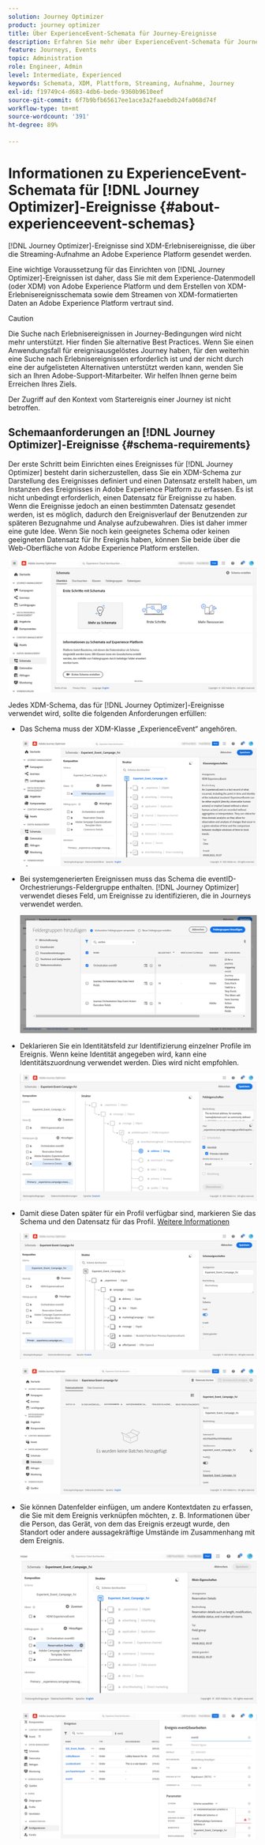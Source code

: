 ```yaml
---
solution: Journey Optimizer
product: journey optimizer
title: Über ExperienceEvent-Schemata für Journey-Ereignisse
description: Erfahren Sie mehr über ExperienceEvent-Schemata für Journey-Ereignisse
feature: Journeys, Events
topic: Administration
role: Engineer, Admin
level: Intermediate, Experienced
keywords: Schemata, XDM, Plattform, Streaming, Aufnahme, Journey
exl-id: f19749c4-d683-4db6-bede-9360b9610eef
source-git-commit: 6f7b9bfb65617ee1ace3a2faaebdb24fa068d74f
workflow-type: tm+mt
source-wordcount: '391'
ht-degree: 89%

---
```


# Informationen zu ExperienceEvent-Schemata für [!DNL Journey Optimizer]-Ereignisse {#about-experienceevent-schemas}

[!DNL Journey Optimizer]-Ereignisse sind XDM-Erlebnisereignisse, die über die Streaming-Aufnahme an Adobe Experience Platform gesendet werden.

Eine wichtige Voraussetzung für das Einrichten von [!DNL Journey Optimizer]-Ereignissen ist daher, dass Sie mit dem Experience-Datenmodell (oder XDM) von Adobe Experience Platform und dem Erstellen von XDM-Erlebnisereignisschemata sowie dem Streamen von XDM-formatierten Daten an Adobe Experience Platform vertraut sind.


>[!CAUTION]
>
>Die Suche nach Erlebnisereignissen in Journey-Bedingungen wird nicht mehr unterstützt. Hier finden Sie alternative Best Practices. Wenn Sie einen Anwendungsfall für ereignisausgelöstes Journey haben, für den weiterhin eine Suche nach Erlebnisereignissen erforderlich ist und der nicht durch eine der aufgelisteten Alternativen unterstützt werden kann, wenden Sie sich an Ihren Adobe-Support-Mitarbeiter. Wir helfen Ihnen gerne beim Erreichen Ihres Ziels.
>
>Der Zugriff auf den Kontext vom Startereignis einer Journey ist nicht betroffen.

## Schemaanforderungen an [!DNL Journey Optimizer]-Ereignisse  {#schema-requirements}

Der erste Schritt beim Einrichten eines Ereignisses für [!DNL Journey Optimizer] besteht darin sicherzustellen, dass Sie ein XDM-Schema zur Darstellung des Ereignisses definiert und einen Datensatz erstellt haben, um Instanzen des Ereignisses in Adobe Experience Platform zu erfassen. Es ist nicht unbedingt erforderlich, einen Datensatz für Ereignisse zu haben. Wenn die Ereignisse jedoch an einen bestimmten Datensatz gesendet werden, ist es möglich, dadurch den Ereignisverlauf der Benutzenden zur späteren Bezugnahme und Analyse aufzubewahren. Dies ist daher immer eine gute Idee. Wenn Sie noch kein geeignetes Schema oder keinen geeigneten Datensatz für Ihr Ereignis haben, können Sie beide über die Web-Oberfläche von Adobe Experience Platform erstellen.

![](assets/schema1.png)

Jedes XDM-Schema, das für [!DNL Journey Optimizer]-Ereignisse verwendet wird, sollte die folgenden Anforderungen erfüllen:

* Das Schema muss der XDM-Klasse „ExperienceEvent“ angehören.

  ![](assets/schema2.png)

* Bei systemgenerierten Ereignissen muss das Schema die eventID-Orchestrierungs-Feldergruppe enthalten. [!DNL Journey Optimizer] verwendet dieses Feld, um Ereignisse zu identifizieren, die in Journeys verwendet werden.

  ![](assets/schema3.png)

* Deklarieren Sie ein Identitätsfeld zur Identifizierung einzelner Profile im Ereignis. Wenn keine Identität angegeben wird, kann eine Identitätszuordnung verwendet werden. Dies wird nicht empfohlen.

  ![](assets/schema4.png)

* Damit diese Daten später für ein Profil verfügbar sind, markieren Sie das Schema und den Datensatz für das Profil. [Weitere Informationen](../data/lookup-aep-data.md)

  ![](assets/schema5.png)

  ![](assets/schema6.png)

* Sie können Datenfelder einfügen, um andere Kontextdaten zu erfassen, die Sie mit dem Ereignis verknüpfen möchten, z. B. Informationen über die Person, das Gerät, von dem das Ereignis erzeugt wurde, den Standort oder andere aussagekräftige Umstände im Zusammenhang mit dem Ereignis.

  ![](assets/schema7.png)

  ![](assets/schema8.png)

<!--
## Leverage schema relationships{#leverage_schema_relationships}

Adobe Experience Platform allows you to define relationships between schemas in order to use one dataset as a lookup table for another. 

Let's say your brand data model has a schema capturing purchases. You also have a schema for the product catalog. You can capture the product ID in the purchase schema and use a relationship to look up more complete product details from the product catalog. This allows you to create an audience for all customers who bought a laptop, for example, without having to explicitly list out all laptop IDs or capture every single product details in transactional systems.

To define a relationship, you need to have a dedicated field in the source schema, in this case the product ID field in the purchase schema. This field needs to reference the product ID field in the destination schema. The source and destination tables must be enabled for profiles and the destination schema must have that common field defined as its primary identity. 

Here is the product catalog schema enabled for profile with the product ID defined as the primary identity. 

![](assets/schema9.png)

Here is the purchase schema with the relationship defined on the product ID field.

![](assets/schema10.png)

>[!NOTE]
>
>Learn more about schema relationships in the [Experience Platform documentation](https://experienceleague.adobe.com/docs/platform-learn/tutorials/schemas/configure-relationships-between-schemas.html?lang=de).

In Journey Optimizer, you can then leverage all the fields from the linked tables:

* when configuring a business or unitary event, [Read more](../event/experience-event-schema.md#unitary_event_configuration) 
* when using conditions in a journey, [Read more](../event/experience-event-schema.md#journey_conditions_using_event_context) 
* in message personalization, [Read more](../event/experience-event-schema.md#message_personalization) 
* in custom action personalization, [Read more](../event/experience-event-schema.md#custom_action_personalization_with_journey_event_context) 

### Arrays{#relationships_limitations}

You can define a schema relationship on an array of strings, for example, a list of product IDs.

![](assets/schema15.png)

You can also define a schema relationship with an attribute inside of an array of objects, for example a list of purchase information (product ID, product name, price, discount). The lookup values will be available in journeys (conditions, custom actions, etc.) and message personalization. 

![](assets/schema16.png)

### Event configuration{#unitary_event_configuration}

The linked schema fields are available in unitary and business event configuration:

* when browsing through the event schema fields in the event configuration screen.
* when defining a condition for system-generated events.

![](assets/schema11.png)

The linked fields are not available:

* in the event key formula
* in event id condition (rule-based events)

To learn how to configure a unitary event, refer to this [page](../event/about-creating.md).

### Journey conditions using event context{#journey_conditions_using_event_context}

You can use data from a lookup table linked to an event used in a journey for condition building (expression editor).

Add a condition in a journey, edit the expression and unfold the event node in the expression editor. 

![](assets/schema12.png)

To learn how to define journey conditions, refer to this [page](../building-journeys/condition-activity.md).

### Message personalization{#message_personalization}

The linked fields are available when personalizing a message. The related fields are displayed in the context passed from the journey to the message.

![](assets/schema14.png)

To learn how to personalize a message with contextual journey information, refer to this [page](../personalization/personalization-use-case.md).

### Custom action personalization with journey event context{#custom_action_personalization_with_journey_event_context}

The linked fields are available when configuring the action parameters of a journey custom action activity. 

![](assets/schema13.png)

To learn how to use custom actions, refer to this [page](../building-journeys/using-custom-actions.md).
-->
